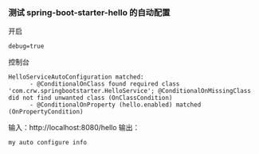 ### 测试 spring-boot-starter-hello 的自动配置

开启
```
debug=true
```

控制台
```
HelloServiceAutoConfiguration matched:
      - @ConditionalOnClass found required class 'com.crw.springbootstarter.HelloService'; @ConditionalOnMissingClass did not find unwanted class (OnClassCondition)
      - @ConditionalOnProperty (hello.enabled) matched (OnPropertyCondition)
```

输入：http://localhost:8080/hello
输出：
```
my auto configure info
```